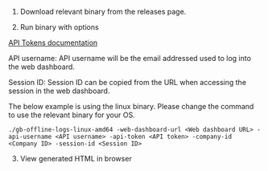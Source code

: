 1. Download relevant binary from the releases page.

2. Run binary with options

[API Tokens documentation](https://docs.gamebench.net/docs/web-dashboard/api-tokens/)

API username: API username will be the email addressed used to log into the web dashboard.

Session ID: Session ID can be copied from the URL when accessing the session in the web dashboard.

The below example is using the linux binary. Please change the command to use the relevant binary for your OS.

```
./gb-offline-logs-linux-amd64 -web-dashboard-url <Web dashboard URL> -api-username <API username> -api-token <API token> -company-id <Company ID> -session-id <Session ID>
```

3. View generated HTML in browser
